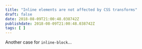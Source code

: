 ```yaml
---
title: "Inline elements are not affected by CSS transforms"
draft: false
date: 2018-08-09T21:00:48.038742Z
publishdate: 2018-08-09T21:00:48.038742Z
tags: [ ]
---
```

Another case for `inline-block`...
    